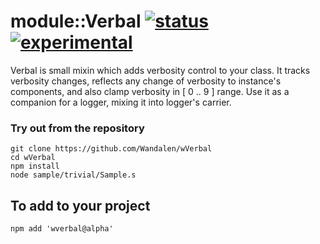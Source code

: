 
# module::Verbal [![status](https://github.com/Wandalen/wVerbal/workflows/publish/badge.svg)](https://github.com/Wandalen/wVerbal/actions?query=workflow%3Apublish) [![experimental](https://img.shields.io/badge/stability-experimental-orange.svg)](https://github.com/emersion/stability-badges#experimental)

Verbal is small mixin which adds verbosity control to your class. It tracks verbosity changes, reflects any change of verbosity to instance's components, and also clamp verbosity in [ 0 .. 9 ] range. Use it as a companion for a logger, mixing it into logger's carrier.

### Try out from the repository
```
git clone https://github.com/Wandalen/wVerbal
cd wVerbal
npm install
node sample/trivial/Sample.s
```

## To add to your project
```
npm add 'wverbal@alpha'
```



































































